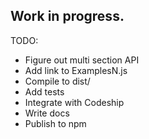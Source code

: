 ## Work in progress.

TODO:

* Figure out multi section API
* Add link to ExamplesN.js
* Compile to dist/
* Add tests
* Integrate with Codeship
* Write docs
* Publish to npm
